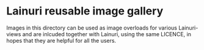 # Lainuri reusable image gallery

Images in this directory can be used as image overloads for various Lainuri-views
and are inlcuded together with Lainuri, using the same LICENCE, in hopes that they are helpful for all the users.
